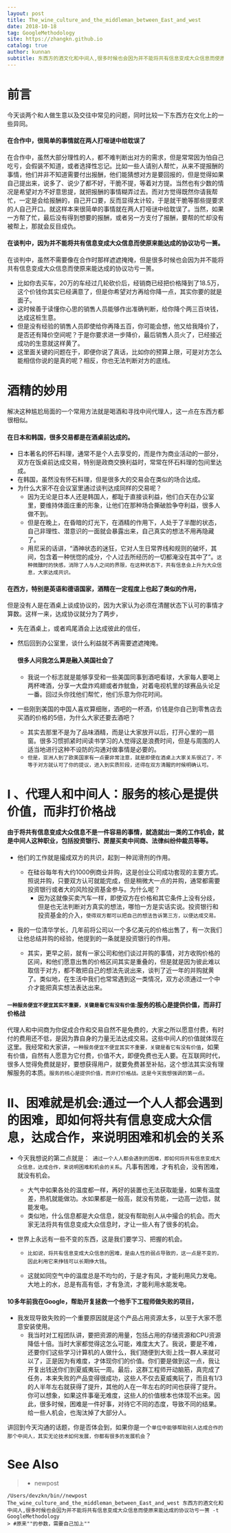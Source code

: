 ```yaml
---
layout: post
title: The_wine_culture_and_the_middleman_between_East_and_west
date: 2018-10-18
tag: GoogleMethodology
site: https://zhangkn.github.io
catalog: true
author: kunnan
subtitle: 东西方的酒文化和中间人,很多时候也会因为并不能将共有信息变成大众信息而使原来能达成的协议功亏一篑
---
```




# 前言



今天谈两个和人做生意以及交往中常见的问题，同时比较一下东西方在文化上的一些异同。



#### 在合作中，很简单的事情就在两人打哑谜中给耽误了



在合作中，虽然大部分理性的人，都不难判断出对方的需求，但是常常因为怕自己吃亏，会假装不知道，或者选择性忘记。比如一些人请别人帮忙，从来不提报酬的事情，他们并非不知道需要付出报酬，他们能猜想对方是要回报的，但是觉得如果自己提出来，说多了、说少了都不好，干脆不提，等着对方提。当然也有少数的情况是希望对方不好意思提，就把报酬的事情糊弄过去。而对方觉得既然你请我帮忙，一定是会给报酬的，自己开口要，反而显得太计较，于是就干脆等那些提要求的人自己开口。就这样本来很简单的事情就在两人打哑谜中给耽误了。当然，如果一方帮了忙，最后没有得到想要的报酬，或者另一方支付了报酬，要帮的忙却没有被帮上，那就会反目成仇。





#### 在谈判中，因为并不能将共有信息变成大众信息而使原来能达成的协议功亏一篑。



在谈判中，虽然不需要像在合作时那样遮遮掩掩，但是很多时候也会因为并不能将共有信息变成大众信息而使原来能达成的协议功亏一篑。

* 比如你去买车，20万的车经过几轮砍价后，经销商已经把价格降到了18.5万，这个价钱你其实已经满意了，但是你希望对方再给你降一点，其实你要的就是面子。
* 这时候善于读懂你心思的销售人员能够作出准确判断，给你降个两三百块钱，达成这桩生意。
* 但是没有经验的销售人员即使给你再降五百，你可能会想，他又给我降价了，是否还有降价空间呢？于是你要求进一步降价，最后销售人员火了，已经接近成功的生意就这样黄了。
* 这里面关键的问题在于，即便你说了真话，比如你的预算上限，可是对方怎么能相信你说的是真的呢？相反，你也无法判断对方的底线。

# 酒精的妙用



解决这种尴尬局面的一个常用方法就是喝酒和寻找中间代理人，这一点在东西方都很相似。



#### 在日本和韩国，很多交易都是在酒桌前达成的。

* 日本著名的怀石料理，通常不是个人去享受的，而是作为商业活动的一部分，双方在饭桌前达成交易，特别是政商交换利益时，常常在怀石料理的包间里达成。
* 在韩国，虽然没有怀石料理，但是很多大的交易会在类似的场合达成。
* 为什么大家不在会议室里通过谈判达成同样的交易呢？
  * 因为无论是日本人还是韩国人，都耻于直接谈利益，他们白天在办公室里，要维持体面庄重的形象，让他们在那种场合撕破脸争夺利益，很多人做不到。
  * 但是在晚上，在昏暗的灯光下，在酒精的作用下，人处于了半酣的状态，自己非理性、潜意识的一面就会暴露出来，自己真实的想法不用再隐藏了。
  * 用尼采的话讲，“酒神状态的迷狂，它对人生日常界线和规则的破坏，其间，包含着一种恍惚的成分，个人过去所经历的一切都淹没在其中了”。`这种微醺时的快感，消除了人与人之间的界限，在这种状态下，共有信息会上升为大众信息，大家达成共识。`

#### 在西方，特别是英语和德语国家，酒精在一定程度上也起了类似的作用，

但是没有人是在酒桌上谈成协议的，因为大家认为必须在清醒状态下认可的事情才算数。这样一来，达成协议就分为了两步，

* 先在酒桌上，或者鸡尾酒会上达成彼此的信任，

* 然后回到办公室里，谈什么利益就不再需要遮遮掩掩。



  #### 很多人问我怎么算是融入美国社会了

  * 我说一个标志就是能够享受和一些美国同事到酒吧看球，大家每人要喝上两杯啤酒，分享一大盘炸鸡翅或者炸鱿鱼，对着电视机里的球赛品头论足一番。回过头你找他们帮忙，他们乐意为你花时间。




* 一些刚到美国的中国人喜欢算细账，酒吧的一杯酒，价钱是你自己到零售店去买酒的价格的5倍，为什么大家还要去酒吧？
  * 其实去那里不是为了品味酒精，而是让大家放开以后，打开心里的一扇窗。很多习惯抓紧时间读书学习的人觉得这是浪费时间，但是与周围的人适当地进行这种不设防的沟通对做事情是必要的。
  * `但是，亚洲人到了欧美国家有一点要非常注意，就是即便在酒桌上大家关系很近了，不等于对方就认可了你的提议，进入到实质阶段，还得在双方清醒的时候明确认可。`





# I 、代理人和中间人：服务的核心是提供价值，而非打价格战



#### 由于将共有信息变成大众信息不是一件容易的事情，就造就出一类的工作机会，就是中间人这种职业，包括投资银行、房屋买卖中间商、法律纠纷仲裁员等等。



* 他们的工作就是撮成双方的共识，起到一种润滑剂的作用。
  * 在硅谷每年有大约1000例商业并购，这是创业公司成功套现的主要方式。照说并购，只要双方认可就能完成，但是稍微大一点的并购，通常都需要投资银行或者大的风险投资基金参与。为什么呢？
    * 因为这就像买卖汽车一样，即使双方在价格和其它条件上没有分歧，但是也无法判断对方真实的想法，哪怕一方是实话实说。投资银行和投资基金的介入，`使得双方都可以把自己的想法告诉第三方，以便达成交易。`





* 我的一位清华学长，几年前将公司以一个多亿美元的价格出售了，有一次我们让他总结并购的经验，他提到的一条就是投资银行的作用。
  * 其实，更早之前，就有一家公司和他们谈过并购的事情，对方收购价格的区间，和他们愿意出售的价格区间其实是重叠的，但是就是因为彼此难以取信于对方，都不敢把自己的想法先说出来，谈判了近一年的并购就黄了。类似地，在生活中我们也常常遇到这一类情况，双方必须通过一个中介才能把真实想法表达出来。

#### `一种服务便宜不便宜其实不重要，关键是看它有没有价值`:服务的核心是提供价值，而非打价格战



代理人和中间商为你促成合作和交易自然不是免费的，大家之所以愿意付费，有时付的费用还不低，是因为靠自身的力量无法达成交易。这些中间人的价值就体现在这里。我经常和大家讲，`一种服务便宜不便宜其实不重要，关键是看它有没有价值`，如果有价值，自然有人愿意为它付费，价值不大，即便免费也无人要。在互联网时代，很多人觉得免费就是好，要想获得用户，就要免费甚至补贴，这个想法其实没有理解服务的本质。`服务的核心是提供价值，而非打价格战。这是今天我想强调的第一点。`



# II、困难就是机会:通过一个人人都会遇到的困难，即如何将共有信息变成大众信息，达成合作，来说明困难和机会的关系



* 今天我想说的第二点就是：` 通过一个人人都会遇到的困难，即如何将共有信息变成大众信息，达成合作，来说明困难和机会的关系`。凡事有困难，才有机会，没有困难，就没有机会。
  * 大气中如果各处的温度都一样，再好的装置也无法获取能量，如果有温度差，热机就能做功。水如果都是一般高，就没有势能，一边高一边低，就能发电。
  * 类似地，什么信息都是大众信息，就没有帮助别人从中撮合的机会。而大家无法将共有信息变成大众信息时，才让一些人有了很多的机会。



* 世界上永远有一些不变的东西，这是我们要学习、把握的机会。

  * `比如说，将共有信息变成大众信息的困难，是由人性的弱点导致的，这一点是不变的，因此利用它来挣钱可以长期挣大钱`。

  * 这就如同空气中的温度总是不均匀的，于是才有风，才能利用风力发电。大地上的水，总是有高有低，才有急流，才能利用水能发电。


#### 10多年前我在Google，帮助开复拯救一个他手下工程师做失败的项目，

* 我发现导致失败的一个重要原因就是这个产品占用资源太多，以至于大家不愿意安装使用。
  * 我当时对工程团队讲，要把资源的用量，包括占用的存储资源和CPU资源降低十倍。当时大家都觉得这怎么可能，难度太大了。我说，要是不难，还要你们这些学习计算机的人做什么，我们随便到大街上找一群人来就可以了，正是因为有难度，才体现你们的价值。你们要是做到这一点，我让开复出钱送你们到夏威夷玩一周。最后，这群工程师开动脑筋，真完成了任务，本来失败的产品变得很成功，这些人不仅去夏威夷玩了，而且有1/3的人半年左右就获得了提升，其他的人在一年左右的时间也获得了提升。你可以想象，如果这件事毫无难度，这些人的价值根本也体现不出来。因此，很多时候，困难是一件好事，对待它不同的态度，导致不同的结果。给一些人机会，也淘汰掉了大部分人。



讲回到今天沟通的话题，你是否体会到，如果你是一个`单位中能够帮助别人达成合作的那个中间人，其实无论技术如何发展，你都有很多的发展机会`？

# See Also 

>* newpost 
>
```
/Users/devzkn/bin//newpost The_wine_culture_and_the_middleman_between_East_and_west 东西方的酒文化和中间人,很多时候也会因为并不能将共有信息变成大众信息而使原来能达成的协议功亏一篑 -t GoogleMethodology
> #原来""的参数，需要自己加上""
```

